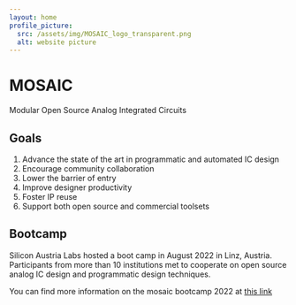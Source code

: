 ```yaml
---
layout: home
profile_picture:
  src: /assets/img/MOSAIC_logo_transparent.png
  alt: website picture
---
```


# MOSAIC

Modular Open Source Analog Integrated Circuits

## Goals

1. Advance the state of the art in programmatic and automated IC design
2. Encourage community collaboration
3. Lower the barrier of entry
4. Improve designer productivity
5. Foster IP reuse
6. Support both open source and commercial toolsets

## Bootcamp

Silicon Austria Labs hosted a boot camp in August 2022 in Linz, Austria.  Participants from more than 10 institutions met to cooperate on open source analog IC design and programmatic design techniques.

<p>
  You can find more information on the mosaic bootcamp 2022 at <a href="\MOSAIC%20Bootcamp%20Documentation\mosaicdocumain.html"> this link </a>
</p>
